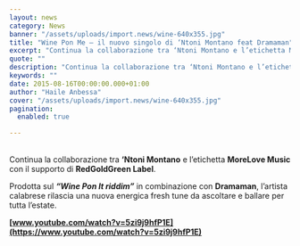 ```yaml
---
layout: news
category: News
banner: "/assets/uploads/import.news/wine-640x355.jpg"
title: "Wine Pon Me – il nuovo singolo di ‘Ntoni Montano feat Dramaman"
excerpt: "Continua la collaborazione tra ‘Ntoni Montano e l’etichetta MoreLove Music con il supporto di RedGoldGreen Label. Prodotta sul “Wine Pon It riddim” in combinazione con Dramaman, l’artista calabrese rilascia una nuova energica fresh tune  da ascoltare e ballare per tutta l’estate. www.youtube.com/watch?v=5zi9j9hfP1E  "
quote: ""
description: "Continua la collaborazione tra ‘Ntoni Montano e l’etichetta MoreLove Music con il supporto di RedGoldGreen Label. Prodotta sul “Wine Pon It riddim” in combinazione con Dramaman, l’artista calabrese rilascia una nuova energica fresh tune  da ascoltare e ballare per tutta l’estate. www.youtube.com/watch?v=5zi9j9hfP1E  "
keywords: ""
date: 2015-08-16T00:00:00.000+01:00
author: "Haile Anbessa"
cover: "/assets/uploads/import.news/wine-640x355.jpg"
pagination:
  enabled: true

---
```


[](https://hotmc.com/wp-content/uploads/2015/08/wine.jpg)  
Continua la collaborazione tra **‘Ntoni Montano** e l’etichetta **MoreLove Music** con il supporto di **RedGoldGreen Label**.

Prodotta sul **_“Wine Pon It riddim”_** in combinazione con **Dramaman**, l’artista calabrese rilascia una nuova energica fresh tune da ascoltare e ballare per tutta l’estate.

**[www.youtube.com/watch?v=5zi9j9hfP1E](https://www.youtube.com/watch?v=5zi9j9hfP1E)**